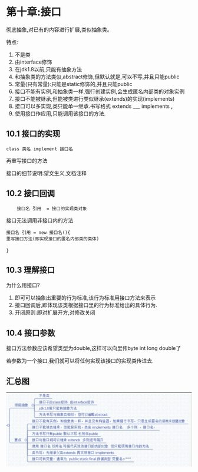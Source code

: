 # 第十章:接口 #
彻底抽象,对已有的内容进行扩展,类似抽象类。

特点:

1.	不是类
2.	由interface修饰
3.	在jdk1.8以前,只能有抽象方法
4.	和抽象类的方法类似,abstract修饰,但默认就是,可以不写,并且只能public
5.	常量(只有常量):只能是static修饰的,并且只能public
6.	接口不能有实例,和抽象类一样,强行创建实例,会生成匿名内部类的对象实例
7.	接口不能被继承,但能被类进行类似继承(extends)的实现(implements)
8.	接口可以多实现,类只能单一继承.书写格式 extends ___ implements ____,____
9.	使用接口作应用,只能调用该接口的方法.
## 10.1 接口的实现 ##
	class 类名 implement 接口名
再重写接口的方法

接口的细节说明:望文生义,文档注释
## 10.2 接口回调 ##
		接口名 引用  = 接口的实现类对象	
接口无法调用非接口内的方法

	接口名 引用 = new 接口名(){
	重写接口方法(即实现接口的匿名内部类的类体)
	
	}
## 10.3 理解接口 ##
为什么用接口?

1.	即可可以抽象出重要的行为标准,该行为标准用接口方法来表示
2.	接口回调后,即体现该类根据接口里的行为标准给出的具体行为.
3.	开闭原则:即对扩展开方,对修改关闭
## 10.4 接口参数 ##
接口方法参数应该希望类型为double,这样可以向里传byte int long double了

若参数为一个接口,我们就可以将任何实现该接口的实现类传进去.
## 汇总图 ##
![](img/java11.png)